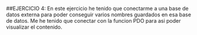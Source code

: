 ##EJERCICIO 4:
En este ejercicio he tenido que conectarme a una base de datos externa para poder conseguir varios nombres guardados en esa base de datos.
Me he tenido que conectar con la funcion PDO para asi poder visualizar el contenido.